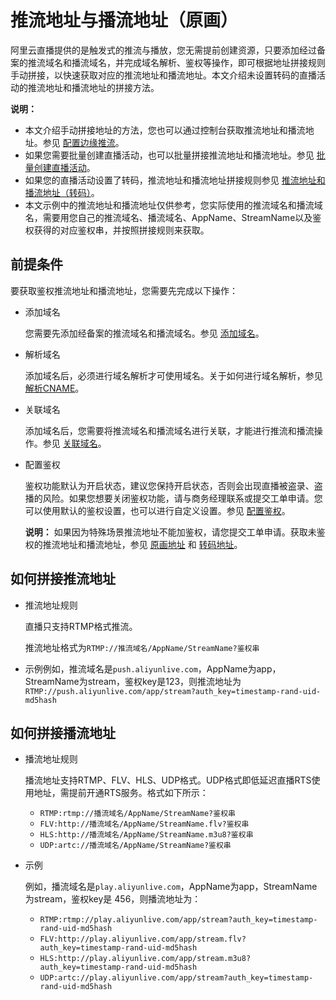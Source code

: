# 推流地址与播流地址（原画）

阿里云直播提供的是触发式的推流与播放，您无需提前创建资源，只要添加经过备案的推流域名和播流域名，并完成域名解析、鉴权等操作，即可根据地址拼接规则手动拼接，以快速获取对应的推流地址和播流地址。本文介绍未设置转码的直播活动的推流地址和播流地址的拼接方法。

**说明：**

-   本文介绍手动拼接地址的方法，您也可以通过控制台获取推流地址和播流地址。参见 [配置边缘推流](/intl.zh-CN/用户指南/推播流配置/配置边缘推流.md)。
-   如果您需要批量创建直播活动，也可以批量拼接推流地址和播流地址。参见 [批量创建直播活动](/intl.zh-CN/用户指南/推播流配置/批量创建直播活动.md)。
-   如果您的直播活动设置了转码，推流地址和播流地址拼接规则参见 [推流地址和播流地址（转码）](/intl.zh-CN/用户指南/推播流配置/推流地址和播流地址/推流地址和播流地址（转码）.md)。
-   本文示例中的推流地址和播流地址仅供参考，您实际使用的推流域名和播流域名，需要用您自己的推流域名、播流域名、AppName、StreamName以及鉴权获得的对应鉴权串，并按照拼接规则来获取。

## 前提条件

要获取鉴权推流地址和播流地址，您需要先完成以下操作：

-   添加域名

    您需要先添加经备案的推流域名和播流域名。参见 [添加域名](/intl.zh-CN/用户指南/域名管理/管理域名/添加域名.md)。

-   解析域名

    添加域名后，必须进行域名解析才可使用域名。关于如何进行域名解析，参见 [解析CNAME](/intl.zh-CN/用户指南/域名管理/解析CNAME.md)。

-   关联域名

    添加域名后，您需要将推流域名和播流域名进行关联，才能进行推流和播流操作。参见 [关联域名](/intl.zh-CN/用户指南/域名管理/管理域名/关联域名.md)。

-   配置鉴权

    鉴权功能默认为开启状态，建议您保持开启状态，否则会出现直播被盗录、盗播的风险。如果您想要关闭鉴权功能，请与商务经理联系或提交工单申请。您可以使用默认的鉴权设置，也可以进行自定义设置。参见 [配置鉴权](/intl.zh-CN/用户指南/域名管理/访问控制/配置鉴权.md)。

    **说明：** 如果因为特殊场景推流地址不能加鉴权，请您提交工单申请。获取未鉴权的推流地址和播流地址，参见 [原画地址](/intl.zh-CN/用户指南/推播流配置/推流地址和播流地址（未鉴权）/推流地址和播流地址（原画）.md) 和 [转码地址](/intl.zh-CN/用户指南/推播流配置/推流地址和播流地址（未鉴权）/推流地址和播流地址（转码）.md)。


## 如何拼接推流地址

-   推流地址规则

    直播只支持RTMP格式推流。

    推流地址格式为`RTMP://推流域名/AppName/StreamName?鉴权串`

-   示例例如，推流域名是`push.aliyunlive.com`，AppName为app，StreamName为stream，鉴权key是123，则推流地址为`RTMP://push.aliyunlive.com/app/stream?auth_key=timestamp-rand-uid-md5hash`

## 如何拼接播流地址

-   播流地址规则

    播流地址支持RTMP、FLV、HLS、UDP格式。UDP格式即低延迟直播RTS使用地址，需提前开通RTS服务。格式如下所示：

    -   `RTMP:rtmp://播流域名/AppName/StreamName?鉴权串`
    -   `FLV:http://播流域名/AppName/StreamName.flv?鉴权串`
    -   `HLS:http://播流域名/AppName/StreamName.m3u8?鉴权串`
    -   `UDP:artc://播流域名/AppName/StreamName?鉴权串`
-   示例

    例如，播流域名是`play.aliyunlive.com`，AppName为app，StreamName为stream，鉴权key是 456，则播流地址为：

    -   `RTMP:rtmp://play.aliyunlive.com/app/stream?auth_key=timestamp-rand-uid-md5hash`
    -   `FLV:http://play.aliyunlive.com/app/stream.flv?auth_key=timestamp-rand-uid-md5hash`
    -   `HLS:http://play.aliyunlive.com/app/stream.m3u8?auth_key=timestamp-rand-uid-md5hash`
    -   `UDP:artc://play.aliyunlive.com/app/stream?auth_key=timestamp-rand-uid-md5hash`

